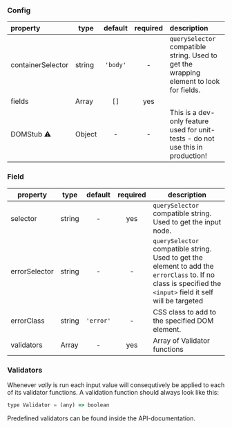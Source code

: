 ### Config

| property             | type           | default      | required     | description                                                                                |
| :------------------- | -------------- | :----------: | :----------: | :----------------------------------------------------------------------------------------- |
| containerSelector    | string         | `'body'`     | -            | `querySelector` compatible string. Used to get the wrapping element to look for fields.    |
| fields               | Array<Field>   | `[]`         | yes          |                                                                                            |
| DOMStub :warning:    | Object         | -            | -            | This is a dev-only feature used for unit-tests - do not use this in production!            |


### Field

| property        | type               | default       | required     | description                                                                                                                                                    |
| --------------- | ------------------ | :-----------: | :----------: | -------------------------------------------------------------------------------------------------------------------------------------------------------------- |
| selector        | string             | -             | yes          | `querySelector` compatible string. Used to get the input node.                                                                                                 |
| errorSelector   | string             | -             | -            | `querySelector` compatible string. Used to get the element to add the `errorClass` to. If no class is specified the `<input>` field it self will be targeted   |
| errorClass      | string             | `'error'`     | -            | CSS class to add to the specified DOM element.                                                                                                                 |
| validators      | Array<Validator>   | -             | yes          | Array of Validator functions                                                                                                                                   |

### Validators

Whenever _vally_ is run each input value will consequtively be applied to each of its validator functions.
A validation function should always look like this:

```js
type Validator = (any) => boolean
```

Predefined validators can be found inside the API-documentation.
